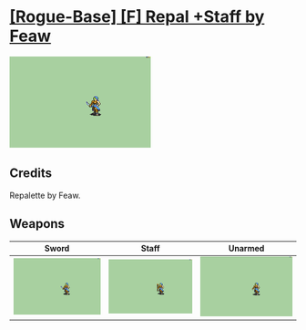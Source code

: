 # [\[Rogue-Base\] \[F\] Repal +Staff by Feaw](./)

<img src="./1.%20Sword/Sword_000.png" alt="[Rogue-Base] [F] Repal +Staff by Feaw standing" />

## Credits

Repalette by Feaw.

## Weapons


|Sword |Staff |Unarmed |
|  :---: | :---: | :---: |
| <img alt="Sword animation" src="./1.%20Sword/Sword.gif" /> | <img alt="Staff animation" src="./7.%20Staff/Staff.gif" /> | <img alt="Unarmed animation" src="./8.%20Unarmed/Unarmed.gif" /> |

